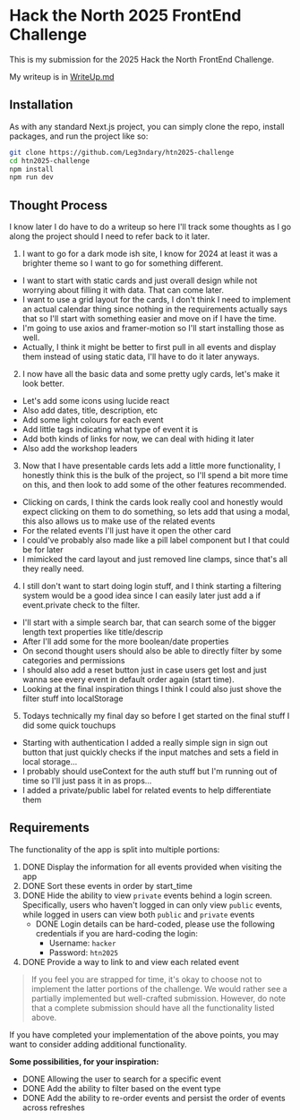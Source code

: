 # Hack the North 2025 FrontEnd Challenge

This is my submission for the 2025 Hack the North FrontEnd Challenge.

My writeup is in [WriteUp.md](https://github.com/htn2025-challenge/WriteUp.md)

## Installation

As with any standard Next.js project, you can simply clone the repo, install packages, and run the project like so:

```bash
git clone https://github.com/Leg3ndary/htn2025-challenge
cd htn2025-challenge
npm install
npm run dev
```

## Thought Process

I know later I do have to do a writeup so here I'll track some thoughts as I go along the project should I need to refer back to it later.

1. I want to go for a dark mode ish site, I know for 2024 at least it was a brighter theme so I want to go for something different.
- I want to start with static cards and just overall design while not worrying about filling it with data. That can come later.
- I want to use a grid layout for the cards, I don't think I need to implement an actual calendar thing since nothing in the requirements actually says that so I'll start with something easier and move on if I have the time.
- I'm going to use axios and framer-motion so I'll start installing those as well.
- Actually, I think it might be better to first pull in all events and display them instead of using static data, I'll have to do it later anyways.
2. I now have all the basic data and some pretty ugly cards, let's make it look better.
- Let's add some icons using lucide react
- Also add dates, title, description, etc
- Add some light colours for each event
- Add little tags indicating what type of event it is
- Add both kinds of links for now, we can deal with hiding it later
- Also add the workshop leaders
3. Now that I have presentable cards lets add a little more functionality, I honestly think this is the bulk of the project, so I'll spend a bit more time on this, and then look to add some of the other features recommended.
- Clicking on cards, I think the cards look really cool and honestly would expect clicking on them to do something, so lets add that using a modal, this also allows us to make use of the related events
- For the related events I'll just have it open the other card
- I could've probably also made like a pill label component but I that could be for later
- I mimicked the card layout and just removed line clamps, since that's all they really need.
4. I still don't want to start doing login stuff, and I think starting a filtering system would be a good idea since I can easily later just add a if event.private check to the filter.
- I'll start with a simple search bar, that can search some of the bigger length text properties like title/descrip
- After I'll add some for the more boolean/date properties
- On second thought users should also be able to directly filter by some categories and permissions
- I should also add a reset button just in case users get lost and just wanna see every event in default order again (start time).
- Looking at the final inspiration things I think I could also just shove the filter stuff into localStorage
5. Todays technically my final day so before I get started on the final stuff I did some quick touchups
- Starting with authentication I added a really simple sign in sign out button that just quickly checks if the input matches and sets a field in local storage...
- I probably should useContext for the auth stuff but I'm running out of time so I'll just pass it in as props...
- I added a private/public label for related events to help differentiate them



## Requirements

The functionality of the app is split into multiple portions:

1. DONE Display the information for all events provided when visiting the app
2. DONE Sort these events in order by start_time
3. DONE Hide the ability to view `private` events behind a login screen. Specifically, users who haven't logged in can only view `public` events, while logged in users can view both `public` and `private` events
    - DONE Login details can be hard-coded, please use the following credentials if you are hard-coding the login:
        - Username: `hacker`
        - Password: `htn2025`
4. DONE     Provide a way to link to and view each related event

> If you feel you are strapped for time, it's okay to choose not to implement the latter portions of the challenge. We would rather see a partially implemented but well-crafted submission. However, do note that a complete submission should have all the functionality listed above.
> 

If you have completed your implementation of the above points, you may want to consider adding additional functionality.

**Some possibilities, for your inspiration:**

- DONE Allowing the user to search for a specific event
- DONE Add the ability to filter based on the event type
- DONE Add the ability to re-order events and persist the order of events across refreshes